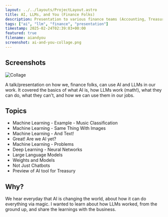 ```yaml
---
layout: ../../layouts/ProjectLayout.astro
title: AI, LLMs, and You (Finance Folks)
description: Presentation to various finance teams (Accounting, Treasury, etc) about how we can use AI, LLMs in the finance world.
tags: ["ai", "llm", "finance", "presentation"]
timestamp: 2025-02-24T02:39:03+00:00
featured: true
filename: aiandyou
screenshot: ai-and-you-collage.png
---
```


## Screenshots

<img src="/ai-and-you-collage.png"  alt="Collage">

A talk/presentation on how we, finance folks, can use AI and LLMs in our work.  It covered the basics of what AI is, how LLMs work (math!), what they can do, what they can't, and how we can use them in our jobs.

## Topics

- Machine Learning - Example - Music Classification
- Machine Learning - Same Thing With Images
- Machine Learning - And Text!
- Great! Are we AI yet?
- Machine Learning - Problems
- Deep Learning - Neural Networks
- Large Language Models
- Weights and Models
- Not Just Chatbots
- Preview of AI tool for Treasury

## Why?

We hear everyday that AI is changing the world, about how it can do everything via magic.  I wanted to learn about how LLMs worked, from the ground up, and share the learnings with the business.  